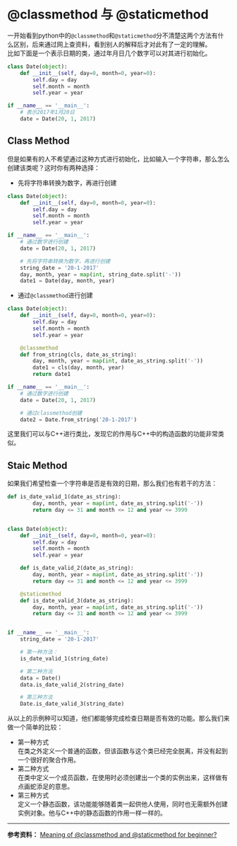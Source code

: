 # @classmethod 与 @staticmethod
一开始看到python中的`@classmethod`和`@staticmethod`分不清楚这两个方法有什么区别，后来通过网上查资料，看到别人的解释后才对此有了一定的理解。  
比如下面是一个表示日期的类，通过年月日几个数字可以对其进行初始化。
``` python
class Date(object):
    def __init__(self, day=0, month=0, year=0):
        self.day = day
        self.month = month
        self.year = year

if __name__ == '__main__':
    # 表示2017年1月20日
    date = Date(20, 1, 2017)
```
## Class Method
但是如果有的人不希望通过这种方式进行初始化，比如输入一个字符串，那么怎么创建该类呢？这时你有两种选择：  
* 先将字符串转换为数字，再进行创建

``` python
class Date(object):
    def __init__(self, day=0, month=0, year=0):
        self.day = day
        self.month = month
        self.year = year

if __name__ == '__main__':
    # 通过数字进行创建
    date = Date(20, 1, 2017)

    # 先将字符串转换为数字，再进行创建
    string_date = '20-1-2017'
    day, month, year = map(int, string_date.split('-'))
    date1 = Date(day, month, year)
```
* 通过`@classmethod`进行创建

``` python
class Date(object):
    def __init__(self, day=0, month=0, year=0):
        self.day = day
        self.month = month
        self.year = year

    @classmethod
    def from_string(cls, date_as_string):
        day, month, year = map(int, date_as_string.split('-'))
        date1 = cls(day, month, year)
        return date1

if __name__ == '__main__':
    # 通过数字进行创建
    date = Date(20, 1, 2017)

    # 通过classmethod创建
    date2 = Date.from_string('20-1-2017')
```
这里我们可以与C++进行类比，发现它的作用与C++中的构造函数的功能非常类似。

## Staic Method
如果我们希望检查一个字符串是否是有效的日期，那么我们也有若干的方法：
``` python
def is_date_valid_1(date_as_string):
        day, month, year = map(int, date_as_string.split('-'))
        return day <= 31 and month <= 12 and year <= 3999


class Date(object):
    def __init__(self, day=0, month=0, year=0):
        self.day = day
        self.month = month
        self.year = year

    def is_date_valid_2(date_as_string):
        day, month, year = map(int, date_as_string.split('-'))
        return day <= 31 and month <= 12 and year <= 3999

    @staticmethod
    def is_date_valid_3(date_as_string):
        day, month, year = map(int, date_as_string.split('-'))
        return day <= 31 and month <= 12 and year <= 3999


if __name__ == '__main__':
    string_date = '20-1-2017'

    # 第一种方法：
    is_date_valid_1(string_date)

    # 第二种方法
    data = Date()
    data.is_date_valid_2(string_date)

    # 第三种方法
    Date.is_date_valid_3(string_date)
```
从以上的示例种可以知道，他们都能够完成检查日期是否有效的功能。那么我们来做一个简单的比较：  
* 第一种方式  
在类之外定义一个普通的函数，但该函数与这个类已经完全脱离，并没有起到一个很好的聚合作用。
* 第二种方式  
在类中定义一个成员函数，在使用时必须创建出一个类的实例出来，这样做有点画蛇添足的意思。
* 第三种方式  
定义一个静态函数，该功能能够随着类一起供他人使用，同时也无需额外创建实例对象。他与C++中的静态函数的作用一样一样的。

---
**参考资料：**
[Meaning of @classmethod and @staticmethod for beginner?](https://stackoverflow.com/questions/12179271/meaning-of-classmethod-and-staticmethod-for-beginner/12179752#12179752)
